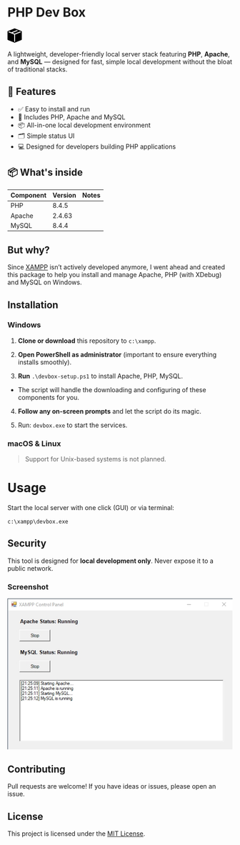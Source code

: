 # PHP Dev Box

![Logo](./logo.svg)

A lightweight, developer-friendly local server stack featuring **PHP**, **Apache**, and **MySQL** — designed for fast, simple local development without the bloat of traditional stacks.

## 🚀 Features

- ✅ Easy to install and run
- 🔧 Includes PHP, Apache and MySQL
- 📦 All-in-one local development environment
- 🗂 Simple status UI
- 💻 Designed for developers building PHP applications

## 📦 What's inside

| Component | Version | Notes                      |
|-----------|---------|----------------------------|
| PHP       | 8.4.5   |                            |
| Apache    | 2.4.63  |                            |
| MySQL     | 8.4.4   |                            |

## But why?

Since [XAMPP](https://www.apachefriends.org/) isn’t actively developed anymore, I went ahead and created this package to help you install and manage Apache, PHP (with XDebug) and MySQL on Windows. 

## Installation

### Windows

1. **Clone or download** this repository to `c:\xampp`.
 
2. **Open PowerShell as administrator**  (important to ensure everything installs smoothly).
 
3. **Run**  `.\devbox-setup.ps1` to install Apache, PHP, MySQL.

  - The script will handle the downloading and configuring of these components for you.
 
4. **Follow any on-screen prompts** and let the script do its magic.

5. Run: `devbox.exe` to start the services.

### macOS & Linux

> Support for Unix-based systems is not planned.

# Usage

Start the local server with one click (GUI) or via terminal:

```
c:\xampp\devbox.exe
```

## Security

This tool is designed for **local development only**. Never expose it to a public network.

### Screenshot 

![Screenshot](screenshot.jpg)

## Contributing

Pull requests are welcome! If you have ideas or issues, please open an issue.

## License 

This project is licensed under the [MIT License](https://opensource.org/license/mit).